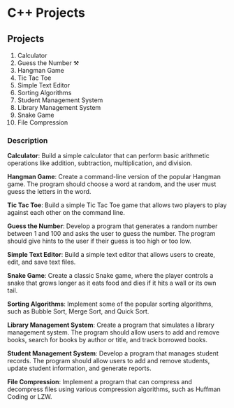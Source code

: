 # C++ Projects


## Projects
1. Calculator 
2. Guess the Number ⚒️
3. Hangman Game
4. Tic Tac Toe
5. Simple Text Editor
6. Sorting Algorithms
7. Student Management System
8. Library Management System
9. Snake Game
10. File Compression

### Description
**Calculator**: Build a simple calculator that can perform basic arithmetic operations like addition, subtraction, multiplication, and division.

**Hangman Game**: Create a command-line version of the popular Hangman game. The program should choose a word at random, and the user must guess the letters in the word.

**Tic Tac Toe**: Build a simple Tic Tac Toe game that allows two players to play against each other on the command line.

**Guess the Number**: Develop a program that generates a random number between 1 and 100 and asks the user to guess the number. The program should give hints to the user if their guess is too high or too low.

**Simple Text Editor**: Build a simple text editor that allows users to create, edit, and save text files.

**Snake Game**: Create a classic Snake game, where the player controls a snake that grows longer as it eats food and dies if it hits a wall or its own tail.

**Sorting Algorithms**: Implement some of the popular sorting algorithms, such as Bubble Sort, Merge Sort, and Quick Sort.

**Library Management System**: Create a program that simulates a library management system. The program should allow users to add and remove books, search for books by author or title, and track borrowed books.

**Student Management System**: Develop a program that manages student records. The program should allow users to add and remove students, update student information, and generate reports.

**File Compression**: Implement a program that can compress and decompress files using various compression algorithms, such as Huffman Coding or LZW.
